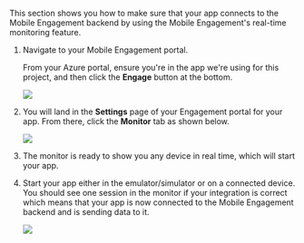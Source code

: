 This section shows you how to make sure that your app connects to the Mobile Engagement backend by using the Mobile Engagement's real-time monitoring feature.

1. Navigate to your Mobile Engagement portal.

	From your Azure portal, ensure you're in the app we're using for this project, and then click the **Engage** button at the bottom.

	 ![](./media/mobile-engagement-connect-app-with-monitor/engage-button.png)

2. You will land in the **Settings** page of your Engagement portal for your app. From there, click the **Monitor** tab as shown below.
	 
	![](./media/mobile-engagement-connect-app-with-monitor/click-monitor-tab.png)

3. The monitor is ready to show you any device in real time, which will start your app.
	 
4. Start your app either in the emulator/simulator or on a connected device. You should see one session in the monitor if your integration is correct which means that your app is now connected to the Mobile Engagement backend and is sending data to it.  
	
	 ![](./media/mobile-engagement-connect-app-with-monitor/monitor.png)

